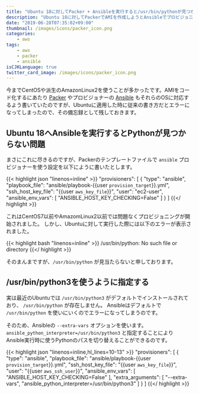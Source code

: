 ```yaml
---
title: "Ubuntu 18に対してPacker + Ansibleを実行すると/usr/bin/pythonが見つからない問題への対処"
description: "Ubuntu 18に対してPackerでAMIを作成しようとAnsibleでプロビジョニングするときに表示される　/usr/bin/python が存在しないエラーへの対処法を紹介します"
date: "2019-06-28T07:35:02+09:00"
thumbnail: /images/icons/packer_icon.png
categories:
    - aws
tags:
    - aws
    - packer
    - ansible
isCJKLanguage: true
twitter_card_image: /images/icons/packer_icon.png
---
```


今までCentOSや派生のAmazonLinux2を使うことが多かったです。AMIをコード化するにあたり [Packer](https://www.packer.io/) やプロビジョナーの [Ansible](https://www.ansible.com/) もそれらのOSに対応するよう書いていたのですが、Ubuntuに適用した時に従来の書き方だとエラーになってしまったので、その備忘録として残しておきます。

<!--adsense-->

## Ubuntu 18へAnsibleを実行するとPythonが見つからない問題

まさにこれに尽きるのですが、Packerのテンプレートファイルで `ansible` プロビジョナーを使う設定を以下にように書いたとします。

{{< highlight json "linenos=inline" >}}
"provisioners": [
  {
    "type": "ansible",
    "playbook_file": "ansible/playbook-{{user `provision_target`}}.yml",
    "ssh_host_key_file": "{{user `aws_key_file`}}",
    "user": "ec2-user",
    "ansible_env_vars": [
      "ANSIBLE_HOST_KEY_CHECKING=False"
    ]
  }
]
{{</ highlight >}}

これはCentOS7以前やAmazomLinux2以前では問題なくプロビジョニングが開始されました。
しかし、Ubuntuに対して実行した際には以下のエラーが表示されました。

{{< highlight bash "linenos=inline" >}}
/usr/bin/python: No such file or directory
{{</ highlight >}}

そのまんまですが、`/usr/bin/python` が見当たらないと申しております。

<!--adsense-->

## /usr/bin/python3を使うように指定する

実は最近のUbuntuでは `/usr/bin/python3` がデフォルトでインストールされており、 `/usr/bin/python` が存在しません。
Ansibleはデフォルトで `/usr/bin/python` を使いにいくのでエラーになってしまうのです。

そのため、Ansibleの `--extra-vars` オプションを使います。 `ansible_python_interpreter=/usr/bin/python3` と指定することにより
Ansible実行時に使うPythonのパスを切り替えることができるのです。

{{< highlight json "linenos=inline,hl_lines=10-13" >}}
"provisioners": [
  {
    "type": "ansible",
    "playbook_file": "ansible/playbook-{{user `provision_target`}}.yml",
    "ssh_host_key_file": "{{user `aws_key_file`}}",
    "user": "{{user `aws_ssh_user`}}",
    "ansible_env_vars": [
      "ANSIBLE_HOST_KEY_CHECKING=False"
    ],
    "extra_arguments": [
      "--extra-vars",
      "ansible_python_interpreter=/usr/bin/python3"
    ]
  }
]
{{</ highlight >}}
